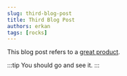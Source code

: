 ```yaml
---
slug: third-blog-post
title: Third Blog Post
authors: erkan
tags: [rocks]
---
```


This blog post refers to a [great product](https://www.virtualmetric.com).

:::tip
You should go and see it.
:::

<!-- truncate -->
